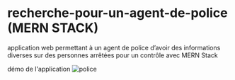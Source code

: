 # recherche-pour-un-agent-de-police (MERN STACK)
application web permettant à un agent de police d’avoir des informations diverses sur des personnes arrêtées pour un contrôle avec MERN Stack

démo de l'application
![police](https://user-images.githubusercontent.com/60799282/154849712-5a66a987-694d-41a7-acc4-8b38f413df02.gif)



